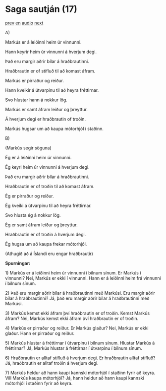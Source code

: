 # Saga sautján (17)

[prev](../is/story_16.md)
[en](../en/story_17.md)
[audio](../audio/story_17.mp3)
[next](../is/story_18.md)

A\)

Markús er á leiðinni heim úr vinnunni.

Hann keyrir heim úr vinnunni á hverjum degi.

Það eru margir aðrir bílar á hraðbrautinni.

Hraðbrautin er of stífluð til að komast áfram.

Markús er pirraður og reiður.

Hann kveikir á útvarpinu til að heyra fréttirnar.

Svo hlustar hann á nokkur lög.

Markús er samt áfram leiður og þreyttur.

Á hverjum degi er hraðbrautin of troðin.

Markús hugsar um að kaupa mótorhjól í staðinn.

B\)

(Markús segir söguna)

Ég er á leiðinni heim úr vinnunni.

Ég keyri heim úr vinnunni á hverjum degi.

Það eru margir aðrir bílar á hraðbrautinni.

Hraðbrautin er of troðin til að komast áfram.

Ég er pirraður og reiður.

Ég kveiki á útvarpinu til að heyra fréttirnar.

Svo hlusta ég á nokkur lög.

Ég er samt áfram leiður og þreyttur.

Hraðbrautin er of troðin á hverjum degi.

Ég hugsa um að kaupa frekar mótorhjól.

(Athugið að á Íslandi eru engar hraðbrautir)

**Spurningar:**

1\) Markús er á leiðinni heim úr vinnunni í bílnum sínum. Er Markús í
vinnunni? Nei, Markús er ekki í vinnunni. Hann er á leiðinni heim frá
vinnunni í bílnum sínum.

2\) Það eru margir aðrir bílar á hraðbrautinni með Markúsi. Eru margir
aðrir bílar á hraðbrautinni? Já, það eru margir aðrir bílar á
hraðbrautinni með Markúsi.

3\) Markús kemst ekki áfram því hraðbrautin er of troðin. Kemst Markús
áfram? Nei, Markús kemst ekki áfram því hraðbrautin er of troðin.

4\) Markús er pirraður og reiður. Er Markús glaður? Nei, Markús er ekki
glaður. Hann er pirraður og reiður.

5\) Markús hlustar á fréttirnar í útvarpinu í bílnum sínum. Hlustar
Markús á fréttirnar? Já, Markús hlustar á fréttirnar í útvarpinu í
bílnum sínum.

6\) Hraðbrautin er alltaf stífluð á hverjum degi. Er hraðbrautin alltaf
stífluð? Já, hraðbrautin er alltaf troðin á hverjum degi.

7\) Markús heldur að hann kaupi kannski mótorhjól í staðinn fyrir að
keyra. Vill Markús kaupa mótorhjól? Já, hann heldur að hann kaupi
kannski mótorhjól í staðinn fyrir að keyra.
